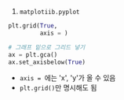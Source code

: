 1. `matplotiib.pyplot`
```python
plt.grid(True, 
		 axis = ) 

# 그래프 밑으로 그리드 넣기
ax = plt.gca()
ax.set_axisbelow(True)

```
- `axis = `에는 'x', 'y'가 올 수 있음
- `plt.grid()`만 명시해도 됨

